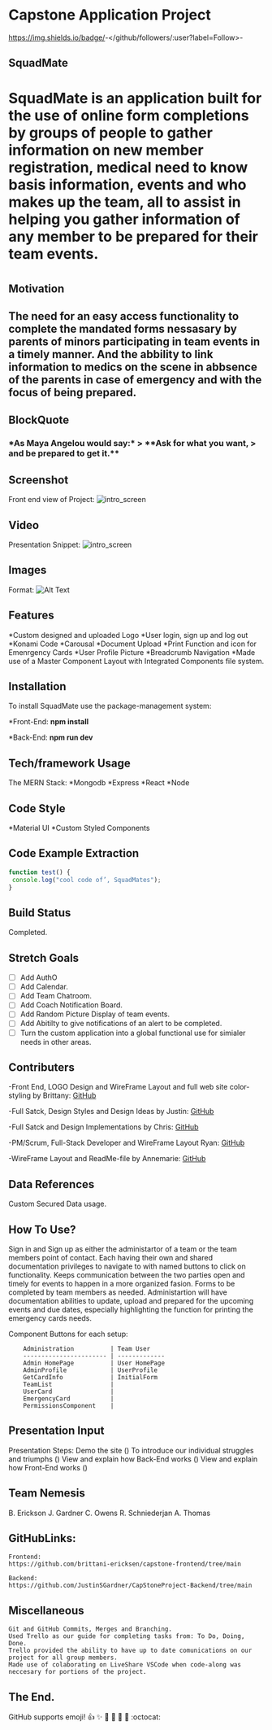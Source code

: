 # Capstone Application Project

https://img.shields.io/badge/<GitHub followers:>-</github/followers/:user?label=Follow>-<informational>

## SquadMate

<h1>SquadMate is an application built for the use of online form completions by groups of people to gather information on new member registration, medical need to know basis information, events and who makes up the team, all to assist in helping you gather information of any member to be prepared for their team events.<h1>

## Motivation

<h2>The need for an easy access functionality to complete the mandated forms nessasary by parents of minors participating in team events in a timely manner. And the abbility to link information to medics on the scene in abbsence of the parents in case of emergency and with the focus of being prepared.<h2>

## BlockQuote

<h3>*As Maya Angelou would say:*
> **Ask for what you want,
> and be prepared to get it.**<h3>

## Screenshot
Front end view of Project:
![intro_screen]()

## Video
Presentation Snippet:
![intro_screen]()

## Images
Format: ![Alt Text](url)

## Features
*Custom designed and uploaded Logo
*User login, sign up and log out
*Konami Code
*Carousal
*Document Upload 
*Print Function and icon for Emenrgency Cards
*User Profile Picture
*Breadcrumb Navigation
*Made use of a Master Component Layout with Integrated Components file system.


## Installation

To install SquadMate use the package-management system:

*Front-End:
**npm install**

*Back-End:
**npm run dev**

## Tech/framework Usage

The MERN Stack:
*Mongodb
*Express
*React
*Node

## Code Style

*Material UI
*Custom Styled Components

## Code Example Extraction

```javascript
function test() {
 console.log("cool code of’, SquadMates");
}
```
## Build Status

Completed.

## Stretch Goals

- [ ] Add AuthO
- [ ] Add Calendar.
- [ ] Add Team Chatroom.
- [ ] Add Coach Notification Board.
- [ ] Add Random Picture Display of team events.
- [ ] Add Abitilty to give notifications of an alert to be completed.
- [ ] Turn the custom application into a global functional use for simialer needs in other areas.

## Contributers

-Front End, LOGO Design and WireFrame Layout and full web site color-styling by Brittany:
  [GitHub](https://github.com/brittani-ericksen)

-Full Satck, Design Styles and Design Ideas by Justin:
  [GitHub](https://github.com/JustinSGardner)

-Full Satck and Design Implementations by Chris:
  [GitHub](https://github.com/chrisowensdev)

-PM/Scrum, Full-Stack Developer and WireFrame Layout Ryan:
  [GitHub](https://github.com/rynoschni)

-WireFrame Layout and ReadMe-file by Annemarie:
  [GitHub](https://github.com/Athomas9sa)

## Data References

Custom Secured Data usage.

## How To Use?

Sign in and Sign up as either the administartor of a team or the team members point of contact. Each having their own and shared documentation privileges to navigate to with named buttons to click on functionality. Keeps communication between the two parties open and timely for events to happen in a more organized fasion. Forms to be completed by team members as needed. Administartion will have documentation abilities to update, upload and prepared for the upcoming events and due dates, especially highlighting the function for printing the emergency cards needs.

  Component Buttons for each setup:

        Administration          | Team User
        ----------------------- | -------------
        Admin HomePage          | User HomePage
        AdminProfile            | UserProfile
        GetCardInfo             | InitialForm
        TeamList                | 
        UserCard                | 
        EmergencyCard           | 
        PermissionsComponent    | 

## Presentation Input

Presentation Steps: 
Demo the site ()
To introduce our individual struggles and triumphs ()
View and explain how Back-End works ()
View and explain how Front-End works ()

## Team Nemesis

B. Erickson
J. Gardner
C. Owens
R. Schniederjan
A. Thomas

## GitHubLinks:
```
Frontend:
https://github.com/brittani-ericksen/capstone-frontend/tree/main

Backend: 
https://github.com/JustinSGardner/CapStoneProject-Backend/tree/main
```

## Miscellaneous 
```
Git and GitHub Commits, Merges and Branching.
Used Trello as our guide for completing tasks from: To Do, Doing, Done.
Trello provided the ability to have up to date comunications on our project for all group members.
Made use of colaborating on LiveShare VSCode when code-along was neccesary for portions of the project.
```
## The End.
GitHub supports emoji!
:+1: :sparkles: :camel: :tada:
:rocket: :metal: :octocat: 